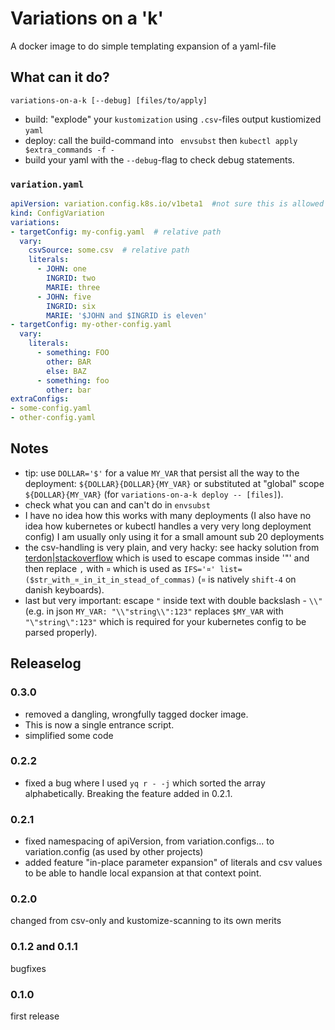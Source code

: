 # Variations on a 'k'
A docker image to do simple templating expansion of a yaml-file 

## What can it do?
```
variations-on-a-k [--debug] [files/to/apply]
```
- build: "explode" your `kustomization` using `.csv`-files output kustiomized `yaml`
- deploy: call the build-command into ` envsubst` then `kubectl apply $extra_commands -f -`
- build your yaml with the `--debug`-flag to check debug statements.

### `variation.yaml`
```yaml
apiVersion: variation.config.k8s.io/v1beta1  #not sure this is allowed for legal reasons, so it may change
kind: ConfigVariation
variations:
- targetConfig: my-config.yaml  # relative path
  vary:
    csvSource: some.csv  # relative path
    literals:
      - JOHN: one
        INGRID: two
        MARIE: three
      - JOHN: five
        INGRID: six
        MARIE: '$JOHN and $INGRID is eleven'
- targetConfig: my-other-config.yaml
  vary:
    literals:
      - something: FOO
        other: BAR
        else: BAZ
      - something: foo
        other: bar
extraConfigs:
- some-config.yaml
- other-config.yaml
```

## Notes
- tip: use `DOLLAR='$'` for a value `MY_VAR` that persist all the way to the deployment: `${DOLLAR}{DOLLAR}{MY_VAR}` or substituted at "global" scope `${DOLLAR}{MY_VAR}` (for `variations-on-a-k deploy -- [files]`).
- check what you can and can't do in `envsubst`
- I have no idea how this works with many deployments (I also have no idea how kubernetes or kubectl handles a very very long deployment config) I am usually only using it for a small amount sub 20 deployments
- the csv-handling is very plain, and very hacky: see hacky solution from [terdon|stackoverflow](https://unix.stackexchange.com/questions/149661/handling-comma-in-string-values-in-a-csv-file#answer-149681) which is used to escape commas inside '"' and then replace `,` with `¤` which is used as `IFS='¤' list=($str_with_¤_in_it_in_stead_of_commas)` (`¤` is natively `shift-4` on danish keyboards).
- last but very important: escape `"` inside text with double backslash - `\\"` (e.g. in json `MY_VAR: "\\"string\\":123"` replaces `$MY_VAR` with `"\"string\":123"` which is required for your kubernetes config to be parsed properly).

## Releaselog
### 0.3.0
- removed a dangling, wrongfully tagged docker image.
- This is now a single entrance script.
- simplified some code
### 0.2.2
- fixed a bug where I used `yq r - -j` which sorted the array alphabetically. Breaking the feature added in 0.2.1.
### 0.2.1
- fixed namespacing of apiVersion, from variation.configs... to variation.config (as used by other projects)
- added feature "in-place parameter expansion" of literals and csv values to be able to handle local expansion at that context point.
### 0.2.0
changed from csv-only and kustomize-scanning to its own merits
### 0.1.2 and 0.1.1
bugfixes
### 0.1.0
first release
